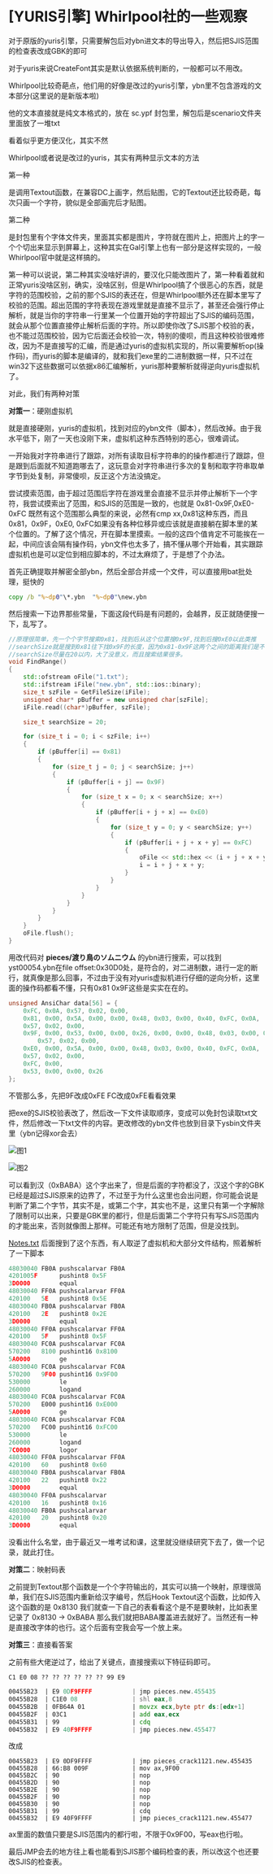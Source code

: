 # [YURIS引擎]  Whirlpool社的一些观察

对于原版的yuris引擎，只需要解包后对ybn进文本的导出导入，然后把SJIS范围的检查表改成GBK的即可

对于yuris来说CreateFont其实是默认依据系统判断的，一般都可以不用改。



Whirlpool比较奇葩点，他们用的好像是改过的yuris引擎，ybn里不包含游戏的文本部分(这里说的是新版本啦)

他的文本直接就是纯文本格式的，放在 sc.ypf 封包里，解包后是scenario文件夹里面放了一堆txt

看着似乎更方便汉化，其实不然



Whirlpool或者说是改过的yuris，其实有两种显示文本的方法

第一种

是调用Textout函数，在兼容DC上画字，然后贴图，它的Textout还比较奇葩，每次只画一个字符，貌似是全部画完后才贴图。

第二种

是封包里有个字体文件夹，里面其实都是图片，字符就在图片上，把图片上的字一个个切出来显示到屏幕上，这种其实在Gal引擎上也有一部分是这样实现的，一般Whirlpool官中就是这样搞的。

第一种可以说说，第二种其实没啥好讲的，要汉化只能改图片了，第一种看着就和正常yuris没啥区别，确实，没啥区别，但是Whirlpool搞了个很恶心的东西，就是字符的范围校验，之前的那个SJIS的表还在，但是Whirlpool额外还在脚本里写了校验的范围。超出范围的字符表现在游戏里就是直接不显示了，甚至还会强行停止解析，就是当你的字符串一行里某一个位置开始的字符超出了SJIS的编码范围，就会从那个位置直接停止解析后面的字符。所以即使你改了SJIS那个校验的表，也不能过范围校验，因为它后面还会校验一次，特别的傻呗，而且这种校验很难修改，因为不是直接写的汇编，而是通过yuris的虚拟机实现的，所以需要解析op(操作码)，而yuris的脚本是编译的，就和我们exe里的二进制数据一样，只不过在win32下这些数据可以依据x86汇编解析，yuris那种要解析就得逆向yuris虚拟机了。



对此，我们有两种对策

**对策一**：硬刚虚拟机

就是直接硬刚，yuris的虚拟机，找到对应的ybn文件（脚本），然后改掉。由于我水平低下，刚了一天也没刚下来，虚拟机这种东西特别的恶心，很难调试。

一开始我对字符串进行了跟踪，对所有读取目标字符串的的操作都进行了跟踪，但是跟到后面就不知道跑哪去了，这玩意会对字符串进行多次的复制和取字符串取单字节到处复制，非常傻呗，反正这个方法没搞定。

尝试摸索范围，由于超过范围后字符在游戏里会直接不显示并停止解析下一个字符，我尝试摸索出了范围，和SJIS的范围是一致的，也就是 0x81-0x9F,0xE0-0xFC 既然有这个范围那么典型的来说，必然有cmp xx,0x81这种东西，而且0x81，0x9F，0xE0, 0xFC如果没有各种位移异或应该就是直接躺在脚本里的某个位置的。了解了这个情况，开在脚本里摸索。一般的这四个值肯定不可能挨在一起，中间应该会隔有操作码，ybn文件也太多了，搞不懂从哪个开始看，其实跟踪虚拟机也是可以定位到相应脚本的，不过太麻烦了，于是想了个办法。

首先正确提取并解密全部ybn，然后全部合并成一个文件，可以直接用bat批处理，挺快的

```bat
copy /b "%~dp0"\*.ybn  "%~dp0"\new.ybn
```

然后搜索一下边界那些常量，下面这段代码是有问题的，会越界，反正就随便搜一下，乱写了。

```C++
//原理很简单，先一个个字节搜索0x81，找到后从这个位置搜0x9F,找到后搜0xE0以此类推
//searchSize就是搜到0x81往下找0x9F的长度，因为0x81-0x9F这两个之间的距离我们是不确定的
//searchSize尽量在20以内，大了没意义，而且搜索结果很多。
void FindRange()
{
	std::ofstream oFile("1.txt");
	std::ifstream iFile("new.ybn", std::ios::binary);
	size_t szFile = GetFileSize(iFile);
	unsigned char* pBuffer = new unsigned char[szFile];
	iFile.read((char*)pBuffer, szFile);

	size_t searchSize = 20;

	for (size_t i = 0; i < szFile; i++)
	{
		if (pBuffer[i] == 0x81)
		{
			for (size_t j = 0; j < searchSize; j++)
			{
				if (pBuffer[i + j] == 0x9F) 
				{
					for (size_t x = 0; x < searchSize; x++)
					{
						if (pBuffer[i + j + x] == 0xE0)
						{
							for (size_t y = 0; y < searchSize; y++)
							{
								if (pBuffer[i + j + x + y] == 0xFC)
								{
									oFile << std::hex << (i + j + x + y) << std::endl;
									i = i + j + x + y;
								}
							}
						}
					}
				}
			}
		}
	}
	oFile.flush();
}
```

用改代码对 **pieces/渡り鳥のソムニウム** 的ybn进行搜索，可以找到yst00054.ybn在file offset:0x30D0处，是符合的，对二进制数，进行一定的断行，就真像是那么回事，不过由于没有对yuris虚拟机进行仔细的逆向分析，这里面的操作码都看不懂，只有0x81 0x9F这些是实实在在的。
```c++
unsigned AnsiChar data[56] = {
	0xFC, 0x0A, 0x57, 0x02, 0x00, 
	0x81, 0x00, 0x5A, 0x00, 0x00, 0x48, 0x03, 0x00, 0x40, 0xFC, 0x0A, 
	0x57, 0x02, 0x00, 
	0x9F, 0x00, 0x53, 0x00, 0x00, 0x26, 0x00, 0x00, 0x48, 0x03, 0x00, 0x40, 0xFC, 0x0A,
    	0x57, 0x02, 0x00, 
	0xE0, 0x00, 0x5A, 0x00, 0x00, 0x48, 0x03, 0x00, 0x40, 0xFC, 0x0A, 
	0x57, 0x02, 0x00, 
	0xFC, 0x00, 
	0x53, 0x00, 0x00, 0x26
};
```

不管那么多，先把9F改成0xFE FC改成0xFE看看效果

把exe的SJIS校验表改了，然后改一下文件读取顺序，变成可以免封包读取txt文件，然后修改一下txt文件的内容。更改修改的ybn文件也放到目录下ysbin文件夹里（ybn记得xor会去）

![图1](https://github.com/Dir-A/Dir-A_Essays_MD/blob/main/image/%5BYURIS%E5%BC%95%E6%93%8E%5D%20%20Whirlpool%E7%A4%BE%E7%9A%84%E4%B8%80%E4%BA%9B%E8%A7%82%E5%AF%9F/%E5%9B%BE1.png)

![图2](https://github.com/Dir-A/Dir-A_Essays_MD/blob/main/image/%5BYURIS%E5%BC%95%E6%93%8E%5D%20%20Whirlpool%E7%A4%BE%E7%9A%84%E4%B8%80%E4%BA%9B%E8%A7%82%E5%AF%9F/%E5%9B%BE2.png)

可以看到汉（0xBABA）这个字出来了，但是后面的字符都没了，汉这个字的GBK已经是超过SJIS原来的边界了，不过至于为什么这里也会出问题，你可能会说是判断了第二个字节，其实不是，或第二个字，其实也不是，这里只有第一个字解除了限制可以出来，只要是GBK里的都行，但是后面第二个字符只有写SJIS范围内的才能出来，否则就像图上那样。可能还有地方限制了范围，但是没找到。

[Notes.txt](https://github.com/arcusmaximus/VNTranslationTools/blob/main/VNTextPatch.Shared/Scripts/Yuris/Notes.txt) 后面搜到了这个东西，有人取逆了虚拟机和大部分文件结构，照着解析了一下脚本

```c++
48030040 FB0A pushscalarvar FB0A
4201005F      pushint8 0x5F
3D0000	      equal
48030040 FF0A pushscalarvar FF0A
420100   5E   pushint8 0x5E
48030040 FB0A pushscalarvar FB0A
420100   2E   pushint8 0x2E
3D0000 	      equal
48030040 FF0A pushscalarvar FF0A
420100   5F   pushint8 0x5F
48030040 FC0A pushscalarvar FC0A
570200   8100 pushint16 0x8100
5A0000 	      ge
48030040 FC0A pushscalarvar FC0A
570200   9F00 pushint16 0x9F00
530000 	      le
260000	      logand
48030040 FC0A pushscalarvar FC0A
570200   E000 pushint16 0xE000
5A0000 	      ge
48030040 FC0A pushscalarvar FC0A
570200   FC00 pushint16 0xFC00
530000 	      le
260000	      logand
7C0000	      logor
48030040 FF0A pushscalarvar FF0A
420100   60   pushint8 0x60
48030040 FB0A pushscalarvar FB0A
420100   22   pushint8 0x22
3D0000 	      equal
48030040 FF0A pushscalarvar
420100   16   pushint8 0x16
48030040 FB0A pushscalarvar
420100   20   pushint8 0x20
3D0000 	      equal

```

没看出什么名堂，由于最近又一堆考试和课，这里就没继续研究下去了，做一个记录，就此打住。



**对策二**：映射码表

之前提到Textout那个函数是一个个字符输出的，其实可以搞一个映射，原理很简单，我们在SJIS范围内重新给汉字编号，然后Hook Textout这个函数，比如传入这个函数的是 0x8130 我们就查一下自己的表看看这个是不是要映射，比如表里记录了 0x8130 -> 0xBABA 那么我们就把BABA覆盖进去就好了。当然还有一种是直接改字体的也行。这个后面有空我会写一个放上来。



**对策三**：直接看答案

之前有些大佬逆过了，给出了关键点，直接搜索以下特征码即可。
```
C1 E0 08 ?? ?? ?? ?? ?? ?? 99 E9
```

```asm
00455B23  | E9 0DF9FFFF           | jmp pieces.new.455435
00455B28  | C1E0 08               | shl eax,8
00455B2B  | 0FB64A 01             | movzx ecx,byte ptr ds:[edx+1]
00455B2F  | 03C1                  | add eax,ecx
00455B31  | 99                    | cdq
00455B32  | E9 40F9FFFF           | jmp pieces.new.455477
```

改成
```ASM
00455B23  | E9 0DF9FFFF           | jmp pieces_crack1121.new.455435
00455B28  | 66:B8 009F            | mov ax,9F00
00455B2C  | 90                    | nop
00455B2D  | 90                    | nop
00455B2E  | 90                    | nop
00455B2F  | 90                    | nop
00455B30  | 90                    | nop
00455B31  | 99                    | cdq
00455B32  | E9 40F9FFFF           | jmp pieces_crack1121.new.455477
```

ax里面的数值只要是SJIS范围内的都行啦，不限于0x9F00，写eax也行啦。

最后JMP会去的地方往上看也能看到SJIS那个编码检查的表，所以改这个也还要改SJIS的检查表。

